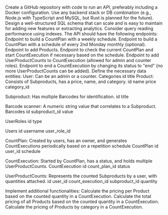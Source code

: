Create a GitHub repository with code to run an API, preferably including a Docker configuration.
Use any backend stack or DB combination (e.g., Node.js with TypeScript and MySQL, but Rust is planned for the future).
Design a well-structured SQL schema that can scale and is easy to maintain for adding new features or extracting analytics.
Consider query reading performance using indexes.
The API should have the following endpoints:
Endpoint to build a CountPlan with a weekly schedule.
Endpoint to build a CountPlan with a schedule of every 2nd Monday monthly (optional).
Endpoint to add Products.
Endpoint to check the current CountPlan and start CountExecution if necessary based on the schedule.
Endpoint to add UserProductCounts to CountExecution (allowed for admin and counter roles).
Endpoint to end a CountExecution by changing its status to "end" (no more UserProductCounts can be added).
Define the necessary data entities:
User: Can be an admin or a counter.
Categories
	id
	title
Product: Consists of Subproducts, has a price, name, and category.
	id
	name
	price
	category_id

Subproduct: Has multiple Barcodes for identification.
	id
	title

Barcode scanner: A numeric string value that correlates to a Subproduct.
Barcodes
	id
	subproduct_id
	value
	
UserRoles
	id
	type
	
Users
	id
	username
	user_role_id

CountPlan: Created by users, has an owner, and generates CountExecutions periodically based on a repetition schedule
CountPlan
	id
	user_id
	schedule

CountExecution: Started by CountPlan, has a status, and holds multiple UserProductCounts.
CountExecution
	id
	count_plan_id
	status

UserProductCounts: Represents the counted Subproducts by a user, with quantities attached.
	id
	user_id
	count_execution_id
	subproduct_id
	quantity
	
Implement additional functionalities:
Calculate the pricing per Product based on the counted quantity in a CountExecution.
Calculate the total pricing of all Products based on the counted quantity in a CountExecution.
Calculate the pricing of Products by category in a CountExecution.